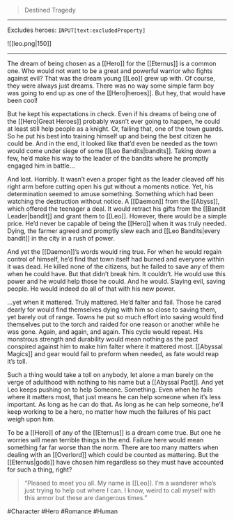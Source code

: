>Destined Tragedy
---

Excludes heroes: `INPUT[text:excludedProperty]`

![[leo.png|150]]

---
The dream of being chosen as a [[Hero]] for the [[Eternus]] is a common one. Who would not want to be a great and powerful warrior who fights against evil? That was the dream young [[Leo]] grew up with. Of course, they were always just dreams. There was no way some simple farm boy was going to end up as one of the [[Hero|heroes]]. But hey, that would have been cool!

But he kept his expectations in check. Even if his dreams of being one of the [[Hero|Great Heroes]] probably wasn’t ever going to happen, he could at least still help people as a knight. Or, failing that, one of the town guards. So he put his best into training himself up and being the best citizen he could be. And in the end, it looked like that’d even be needed as the town would come under siege of some [[Leo Bandits|bandits]]. Taking down a few, he’d make his way to the leader of the bandits where he promptly engaged him in battle…

And lost. Horribly. It wasn’t even a proper fight as the leader cleaved off his right arm before cutting open his gut without a moments notice. Yet, his determination seemed to amuse something. Something which had been watching the destruction without notice. A [[Daemon]] from the [[Abyss]], which offered the teenager a deal. It would retract his gifts from the [[Bandit Leader|bandit]] and grant them to [[Leo]]. However, there would be a simple price. He’d never be capable of being the [[Hero]] when it was truly needed. Dying, the farmer agreed and promptly slew each and [[Leo Bandits|every bandit]] in the city in a rush of power.

And yet the [[Daemon]]’s words would ring true. For when he would regain control of himself, he’d find that town itself had burned and everyone within it was dead. He killed none of the citizens, but he failed to save any of them when he could have. But that didn’t break him. It couldn’t. He would use this power and he would help those he could. And he would. Slaying evil, saving people. He would indeed do all of that with his new power.

…yet when it mattered. Truly mattered. He’d falter and fail. Those he cared dearly for would find themselves dying with him so close to saving them, yet barely out of range. Towns he put so much effort into saving would find themselves put to the torch and raided for one reason or another while he was gone. Again, and again, and again. This cycle would repeat. His monstrous strength and durability would mean nothing as the pact conspired against him to make him falter where it mattered most. [[Abyssal Magics]] and gear would fail to preform when needed, as fate would reap it’s toll.

Such a thing would take a toll on anybody, let alone a man barely on the verge of adulthood with nothing to his name but a [[Abyssal Pact]]. And yet Leo keeps pushing on to help Someone. Something. Even when he fails where it matters most, that just means he can help someone when it’s less important. As long as he can do that. As long as he can help someone, he’ll keep working to be a hero, no matter how much the failures of his pact weigh upon him.

To be a [[Hero]] of any of the [[Eternus]] is a dream come true. But one he worries will mean terrible things in the end. Failure here would mean something far far worse than the norm. There are too many matters when dealing with an [[Overlord]] which could be counted as mattering. But the [[Eternus|gods]] have chosen him regardless so they must have accounted for such a thing, right?

>“Pleased to meet you all. My name is [[Leo]]. I’m a wanderer who’s just trying to help out where I can. I know, weird to call myself with this armor but these are dangerous times.”

#Character #Hero #Romance #Human